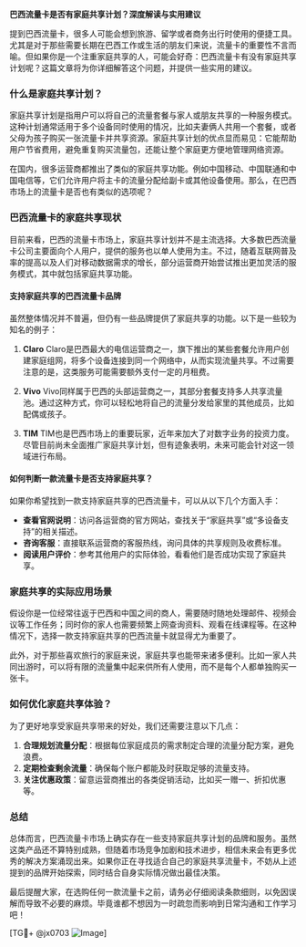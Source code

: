 **巴西流量卡是否有家庭共享计划？深度解读与实用建议**

提到巴西流量卡，很多人可能会想到旅游、留学或者商务出行时使用的便捷工具。尤其是对于那些需要长期在巴西工作或生活的朋友们来说，流量卡的重要性不言而喻。但如果你是一个注重家庭共享的人，可能会好奇：巴西流量卡有没有家庭共享计划呢？这篇文章将为你详细解答这个问题，并提供一些实用的建议。

### **什么是家庭共享计划？**

家庭共享计划是指用户可以将自己的流量套餐与家人或朋友共享的一种服务模式。这种计划通常适用于多个设备同时使用的情况，比如夫妻俩人共用一个套餐，或者父母为孩子购买一张流量卡并共享资源。家庭共享计划的优点显而易见：它能帮助用户节省费用，避免重复购买流量包，还能让整个家庭更方便地管理网络资源。

在国内，很多运营商都推出了类似的家庭共享功能。例如中国移动、中国联通和中国电信等，它们允许用户将主卡的流量分配给副卡或其他设备使用。那么，在巴西市场上的流量卡是否也有类似的选项呢？

### **巴西流量卡的家庭共享现状**

目前来看，巴西的流量卡市场上，家庭共享计划并不是主流选择。大多数巴西流量卡公司主要面向个人用户，提供的服务也以单人使用为主。不过，随着互联网普及率的提高以及人们对移动数据需求的增长，部分运营商开始尝试推出更加灵活的服务模式，其中就包括家庭共享功能。

#### **支持家庭共享的巴西流量卡品牌**

虽然整体情况并不普遍，但仍有一些品牌提供了家庭共享的功能。以下是一些较为知名的例子：

1. **Claro**
   Claro是巴西最大的电信运营商之一，旗下推出的某些套餐允许用户创建家庭组网，将多个设备连接到同一个网络中，从而实现流量共享。不过需要注意的是，这类服务可能需要额外支付一定的月租费。

2. **Vivo**
   Vivo同样属于巴西的头部运营商之一，其部分套餐支持多人共享流量池。通过这种方式，你可以轻松地将自己的流量分发给家里的其他成员，比如配偶或孩子。

3. **TIM**
   TIM也是巴西市场上的重要玩家，近年来加大了对数字业务的投资力度。尽管目前尚未全面推广家庭共享计划，但有迹象表明，未来可能会针对这一领域进行布局。

#### **如何判断一款流量卡是否支持家庭共享？**

如果你希望找到一款支持家庭共享的巴西流量卡，可以从以下几个方面入手：

- **查看官网说明**：访问各运营商的官方网站，查找关于“家庭共享”或“多设备支持”的相关描述。
- **咨询客服**：直接联系运营商的客服热线，询问具体的共享规则及收费标准。
- **阅读用户评价**：参考其他用户的实际体验，看看他们是否成功实现了家庭共享。

### **家庭共享的实际应用场景**

假设你是一位经常往返于巴西和中国之间的商人，需要随时随地处理邮件、视频会议等工作任务；同时你的家人也需要频繁上网查询资料、观看在线课程等。在这种情况下，选择一款支持家庭共享的巴西流量卡就显得尤为重要了。

此外，对于那些喜欢旅行的家庭来说，家庭共享也能带来诸多便利。比如一家人共同出游时，可以将有限的流量集中起来供所有人使用，而不是每个人都单独购买一张卡。

### **如何优化家庭共享体验？**

为了更好地享受家庭共享带来的好处，我们还需要注意以下几点：

1. **合理规划流量分配**：根据每位家庭成员的需求制定合理的流量分配方案，避免浪费。
2. **定期检查剩余流量**：确保每个账户都能及时获取足够的流量支持。
3. **关注优惠政策**：留意运营商推出的各类促销活动，比如买一赠一、折扣优惠等。

### **总结**

总体而言，巴西流量卡市场上确实存在一些支持家庭共享计划的品牌和服务。虽然这类产品还不算特别成熟，但随着市场竞争加剧和技术进步，相信未来会有更多优秀的解决方案涌现出来。如果你正在寻找适合自己的家庭共享流量卡，不妨从上述提到的品牌开始探索，同时结合自身实际情况做出最佳决策。

最后提醒大家，在选购任何一款流量卡之前，请务必仔细阅读条款细则，以免因误解而导致不必要的麻烦。毕竟谁都不想因为一时疏忽而影响到日常沟通和工作学习吧！

[TG💪+ @jx0703 ![Image](https://github.com/user-attachments/assets/dbca1d08-cadb-493c-b0ec-ad6f7a83f270)]